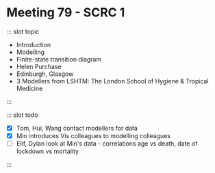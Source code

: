 # Meeting 79 - SCRC 1

<Meeting index="79" members="Rita, Min, Bob, Wang, Tom Torsney-Weir, Dylan, Hui Fang" date="27 Jul 2020 13:00">

::: slot topic

- Introduction
- Modelling
- Finite-state transition diagram
- Helen Purchase
- Edinburgh, Glasgow
- 3 Modellers from LSHTM: The London School of Hygiene & Tropical Medicine

:::

::: slot todo

- [x] Tom, Hui, Wang contact modellers for data
- [x] Min introduces Vis colleagues to modelling colleagues
- [ ] Elif, Dylan look at Min's data - correlations age vs death, date of lockdown vs mortality

:::

</Meeting>
